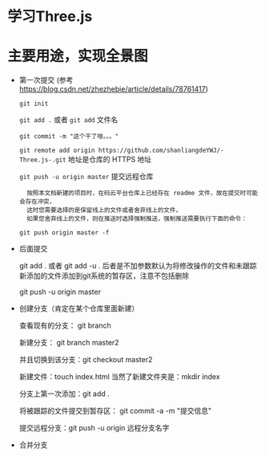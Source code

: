 # 学习Three.js

# 主要用途，实现全景图

- 第一次提交  (参考 https://blog.csdn.net/zhezhebie/article/details/78761417)

	`git init`

	`git add .` 或者 `git add` 文件名

	`git commit -m "这个干了啥。。。"`

	`git remote add origin https://github.com/shanliangdeYWJ/-Three.js-.git`  地址是仓库的 HTTPS 地址

	`git push -u origin master`    提交远程仓库
	
		按照本文档新建的项目时，在码云平台仓库上已经存在 readme 文件，故在提交时可能会存在冲突，
		这时您需要选择的是保留线上的文件或者舍弃线上的文件，
		如果您舍弃线上的文件，则在推送时选择强制推送，强制推送需要执行下面的命令：
	
	`git push origin master -f`


- 后面提交
	
	git add . 或者 git add -u .   后者是不加参数默认为将修改操作的文件和未跟踪新添加的文件添加到git系统的暂存区，注意不包括删除
	
	git push -u origin master
	
	
	
- 创建分支（肯定在某个仓库里面新建）
	
	查看现有的分支：  git branch
	
	新建分支： git branch master2

	并且切换到该分支：git checkout master2
	
	新建文件：touch index.html     当然了新建文件夹是：mkdir index

	分支上第一次添加：git add .

	将被跟踪的文件提交到暂存区： git commit -a -m "提交信息"
	
	提交远程分支：git push -u origin 远程分支名字

- 合并分支



